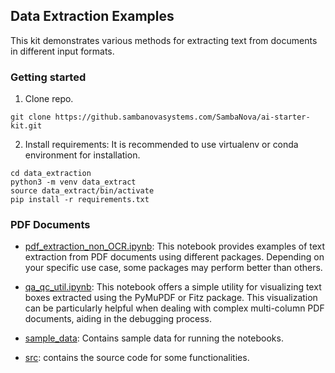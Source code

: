 ## Data Extraction Examples

This kit demonstrates various methods for extracting text from documents in different input formats.

### Getting started

1. Clone repo.
```
git clone https://github.sambanovasystems.com/SambaNova/ai-starter-kit.git
```
2. Install requirements: It is recommended to use virtualenv or conda environment for installation.
```
cd data_extraction
python3 -m venv data_extract
source data_extract/bin/activate
pip install -r requirements.txt
```
### PDF Documents

- [pdf_extraction_non_OCR.ipynb](pdf_extraction_non_ocr.ipynb): This notebook provides examples of text extraction from PDF documents using different packages. Depending on your specific use case, some packages may perform better than others.

- [qa_qc_util.ipynb](qa_qc_util.ipynb): This notebook offers a simple utility for visualizing text boxes extracted using the PyMuPDF or Fitz package. This visualization can be particularly helpful when dealing with complex multi-column PDF documents, aiding in the debugging process.

- [sample_data](sample_data): Contains sample data for running the notebooks.

- [src](src): contains the source code for some functionalities.
